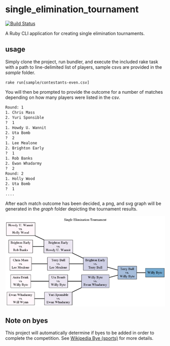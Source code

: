 # single_elimination_tournament
[![Build Status](https://travis-ci.org/nozpheratu/single_elimination_tournament.svg?branch=master)](https://travis-ci.org/nozpheratu/single_elimination_tournament)

A Ruby CLI application for creating single elimination tournaments.

## usage
Simply clone the project, run bundler, and execute the included rake task with a path to line-delimited list of players, sample csvs are
provided in the *sample* folder.
```
rake run[sample/contestants-even.csv]
```
You will then be prompted to provide the outcome for a number of matches depending on how many players were listed in the csv.
```t
Round: 1
1. Chris Mass
2. Yuri Sponsible
?  1
1. Howdy U. Wannit
2. Uta Bomb
?  2
1. Lee Mealone
2. Brighton Early
?  1
1. Rob Banks
2. Ewan Whadarmy
?  2
Round: 2
1. Holly Wood
2. Uta Bomb
?  1
....
```
After each match outcome has been decided, a png, and svg graph will be generated in the *graph* folder depicting the tournament
results.

![graph](graph/graph.png)

## Note on byes
This project will automatically determine if byes to be added in order to complete the competition. See [Wikipedia Bye (sports)](https://en.wikipedia.org/wiki/Bye_(sports))
for more details.

